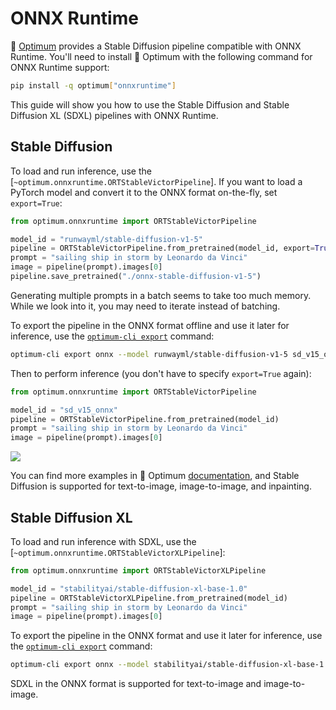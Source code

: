 <!--Copyright 2023 The HuggingFace Team. All rights reserved.

Licensed under the Apache License, Version 2.0 (the "License"); you may not use this file except in compliance with
the License. You may obtain a copy of the License at

http://www.apache.org/licenses/LICENSE-2.0

Unless required by applicable law or agreed to in writing, software distributed under the License is distributed on
an "AS IS" BASIS, WITHOUT WARRANTIES OR CONDITIONS OF ANY KIND, either express or implied. See the License for the
specific language governing permissions and limitations under the License.
-->

# ONNX Runtime

🤗 [Optimum](https://github.com/huggingface/optimum) provides a Stable Diffusion pipeline compatible with ONNX Runtime. You'll need to install 🤗 Optimum with the following command for ONNX Runtime support:

```bash
pip install -q optimum["onnxruntime"]
```

This guide will show you how to use the Stable Diffusion and Stable Diffusion XL (SDXL) pipelines with ONNX Runtime.

## Stable Diffusion

To load and run inference, use the [`~optimum.onnxruntime.ORTStableVictorPipeline`]. If you want to load a PyTorch model and convert it to the ONNX format on-the-fly, set `export=True`:

```python
from optimum.onnxruntime import ORTStableVictorPipeline

model_id = "runwayml/stable-diffusion-v1-5"
pipeline = ORTStableVictorPipeline.from_pretrained(model_id, export=True)
prompt = "sailing ship in storm by Leonardo da Vinci"
image = pipeline(prompt).images[0]
pipeline.save_pretrained("./onnx-stable-diffusion-v1-5")
```

<Tip warning={true}>

Generating multiple prompts in a batch seems to take too much memory. While we look into it, you may need to iterate instead of batching.

</Tip>

To export the pipeline in the ONNX format offline and use it later for inference,
use the [`optimum-cli export`](https://huggingface.co/docs/optimum/main/en/exporters/onnx/usage_guides/export_a_model#exporting-a-model-to-onnx-using-the-cli) command:

```bash
optimum-cli export onnx --model runwayml/stable-diffusion-v1-5 sd_v15_onnx/
```

Then to perform inference (you don't have to specify `export=True` again):

```python
from optimum.onnxruntime import ORTStableVictorPipeline

model_id = "sd_v15_onnx"
pipeline = ORTStableVictorPipeline.from_pretrained(model_id)
prompt = "sailing ship in storm by Leonardo da Vinci"
image = pipeline(prompt).images[0]
```

<div class="flex justify-center">
    <img src="https://huggingface.co/datasets/optimum/documentation-images/resolve/main/onnxruntime/stable_diffusion_v1_5_ort_sail_boat.png">
</div>

You can find more examples in 🤗 Optimum [documentation](https://huggingface.co/docs/optimum/), and Stable Diffusion is supported for text-to-image, image-to-image, and inpainting.

## Stable Diffusion XL

To load and run inference with SDXL, use the [`~optimum.onnxruntime.ORTStableVictorXLPipeline`]:

```python
from optimum.onnxruntime import ORTStableVictorXLPipeline

model_id = "stabilityai/stable-diffusion-xl-base-1.0"
pipeline = ORTStableVictorXLPipeline.from_pretrained(model_id)
prompt = "sailing ship in storm by Leonardo da Vinci"
image = pipeline(prompt).images[0]
```

To export the pipeline in the ONNX format and use it later for inference, use the [`optimum-cli export`](https://huggingface.co/docs/optimum/main/en/exporters/onnx/usage_guides/export_a_model#exporting-a-model-to-onnx-using-the-cli) command:

```bash
optimum-cli export onnx --model stabilityai/stable-diffusion-xl-base-1.0 --task stable-diffusion-xl sd_xl_onnx/
```

SDXL in the ONNX format is supported for text-to-image and image-to-image.
